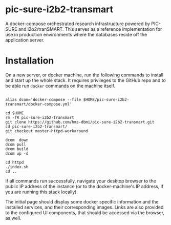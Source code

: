 # pic-sure-i2b2-transmart
A docker-compose orchestrated research infrastructure powered by PIC-SURE and i2b2/tranSMART. This serves as a reference implementation for use in production environments where the databases reside off the application server.

# Installation

On a new server, or docker machine, run the following commands to install and start up the whole stack. It requires privileges to the GitHub repo and to be able run `docker` commands on the machine itself.

```

alias dcom='docker-compose --file $HOME/pic-sure-i2b2-transmart/docker-compose.yml'

cd $HOME
rm -fR pic-sure-i2b2-transmart
git clone https://github.com/hms-dbmi/pic-sure-i2b2-transmart.git
cd pic-sure-i2b2-transmart/
git checkout master-httpd-workaround

dcom  down
dcom pull
dcom build
dcom up -d

cd httpd
./index.sh
cd ..

```

If all commands run successfully, navigate your desktop browser to the public IP address of the instance (or to the docker-machine's IP address, if you are running this stack locally).

The initial page should display some docker specific information and the installed services, and their corresponding images. Links are also provided to the configured UI components, that should be accessed via the browser, as well.
